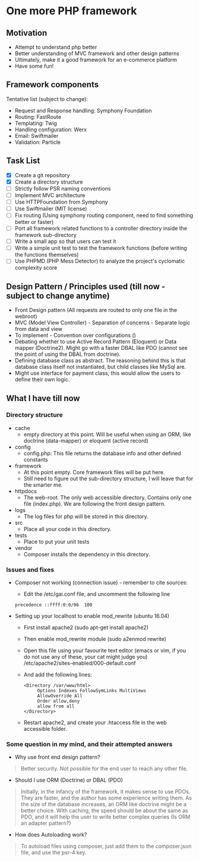 # One more PHP framework #
## Motivation ##
* Attempt to understand php better
* Better understanding of MVC framework and other design patterns
* Ultimately, make it a good framework for an e-commerce platform
* Have some fun!

## Framework components ##
Tentative list (subject to change):
* Request and Response handling: Symphony Foundation
* Routing: FastRoute
* Templating: Twig
* Handling configuration: Werx
* Email: Swiftmailer
* Validation: Particle
## Task List ##
- [x] Create a git repository
- [x] Create a directory structure
- [ ] Strictly follow PSR naming conventions
- [ ] Implement MVC architecture
- [ ] Use HTTPFoundation from Symphony
- [ ] Use Swiftmailer (MIT license) 
- [ ] Fix routing (Using symphony routing component, need to find something better or faster)
- [ ] Port all framework related functions to a controller directory inside the framework sub-directory  
- [ ] Write a small app so that users can test it
- [ ] Write a simple unit test to test the framework functions (before writing the functions themselves)
- [ ] Use PHPMD (PHP Mess Detector) to analyze the project's cyclomatic complexity score

## Design Pattern / Principles used (till now -subject to change anytime) ##
* Front Design pattern (All requests are routed to only one file in the webroot)
* MVC (Model View Controller) - Separation of concerns - Separate logic from data and view
* To implement - Convention over configurations ()
* Debating whether to use Active Record Pattern (Eloquent) or Data mapper (Doctrine2). Might
go with a faster DBAL like PDO (cannot see the point of using the DBAL from doctrine).
* Defining database class as abstract. The reasoning behind this is that database class itself not 
instantiated, but child classes like MySql are.
* Might use interface for payment class, this would allow the users to define their own logic.



## What I have till now ##
### Directory structure ###
* cache
  * empty directory at this point. Will 
  be useful when using an ORM, 
  like doctrine (data-mapper) or eloquent (active record) 
* config
  * config.php: This file returns the database info and other defined constants
* framework
  * At this point empty. Core framework files will be put here. 
  * Still need to figure out the sub-directory structure, I will leave that for the smarter me.   
* httpdocs
  * The web-root. The only web accessible directory. Contains only
   one file (index.php). We are following the front design pattern.
* logs
    * The log files for php will be stored in this directory.     
* src
    * Place all your code in this directory.
* tests
    * Place to put your unit tests
* vendor
    * Composer installs the dependency in this directory.
    
### Issues and fixes ###
* Composer not working (connection issue) - remember to cite sources:
  + Edit the /etc/gai.conf file, and uncomment the following line
   
   ```
   precedence ::ffff:0:0/96  100
   
   ```
   
* Setting up your localhost to enable mod_rewrite (ubuntu 16.04)
  + First install apache2 (sudo apt-get install apache2)
  + Then enable mod_rewrite module (sudo a2enmod rewrite)
  + Open this file using your favourite text editor (emacs or vim, 
  if you do not use any of these, your cat might judge you) /etc/apache2/sites-enabled/000-default.conf 
  + And add the following lines:
  
     ```
     <Directory /var/www/html>
          Options Indexes FollowSymLinks MultiViews
          AllowOverride All
          Order allow,deny
          allow from all
     </Directory>
     ```
  
  + Restart apache2, and create your .htaccess file in the web accessible folder.   
### Some question in my mind, and their attempted answers ###
* Why use front end design pattern?

> Better security. Not possible for the 
    end user to reach
    any other file. 
    
* Should I use ORM (Doctrine) or DBAL (PDO)

> Initially, in the infancy of the framework, it makes sense to
       use PDOs. They are faster, and the author has some
       experience writing them. As the size of the database increases,
       an ORM like doctrine might be a better choice. With caching, the speed
       should be about the same as PDO, and it will help the user to write
       better complex queries (Is ORM an adapter pattern?)
       
* How does Autoloading work?

> To autoload files using composer, just add them to the composer.json file, and use the psr-4 key.        